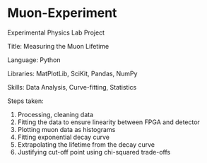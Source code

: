 # Muon-Experiment

Experimental Physics Lab Project

Title: Measuring the Muon Lifetime


Language: Python

Libraries: MatPlotLib, SciKit, Pandas, NumPy

Skills: Data Analysis, Curve-fitting, Statistics


Steps taken: 

1. Processing, cleaning data
2. Fitting the data to ensure linearity between FPGA and detector
3. Plotting muon data as histograms
4. Fitting exponential decay curve
5. Extrapolating the lifetime from the decay curve
6. Justifying cut-off point using chi-squared trade-offs
